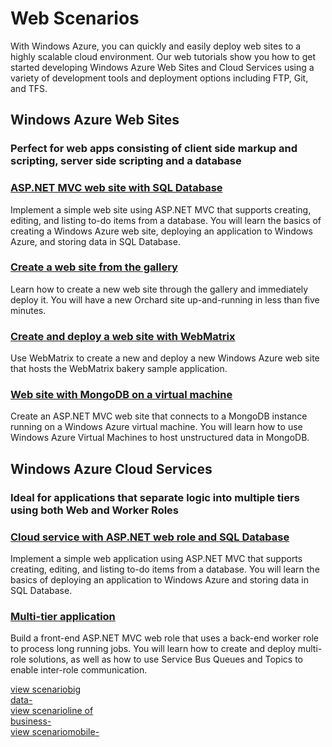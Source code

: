 <properties linkid="develop-net" urlDisplayName="Web" pageTitle="Web Sites - Windows Azure .NET Scenarios" title="Web Sites - Windows Azure .NET Scenarios" metaKeywords="web site scenarios Windows Azure, web sites Windows Azure, web sites Azure, websites Windows Azure, websites Azure" Description="Find topics with common scenarios when using web sites in Windows Azure." metaCanonical="" disqusComments="0" umbracoNaviHide="0" />


<h1>Web Scenarios</h1>
<p>With Windows Azure, you can quickly and easily deploy web sites to a highly scalable cloud environment.  Our web tutorials show you how to get started developing Windows Azure Web Sites and Cloud Services using a variety of development tools and deployment options including FTP, Git, and TFS.</p>

<div class="dev-articles">
<h2>Windows Azure Web Sites</h2>
<h3 class="subtext">Perfect for web apps consisting of client side markup and scripting, server side scripting and a database</h3> 

<div class="article red">
<h3><a href="/en-us/develop/net/tutorials/web-site-with-sql-database/">ASP.NET MVC web site with SQL Database</a></h3>
<p>Implement a simple web site using ASP.NET MVC that supports creating, editing, and listing to-do items from a database. You will learn the basics of creating a Windows Azure web site, deploying an application to Windows Azure, and storing data in SQL Database.</p>
</div>

<div class="article blue"> 
<h3><a href="/en-us/develop/net/tutorials/website-from-gallery/">Create a web site from the gallery</a></h3> 
<p>Learn how to create a new web site through the gallery and immediately deploy it. You will have a new Orchard site up-and-running in less than five minutes.</p> 
</div> 

<div class="article green"> 
<h3><a href="/en-us/develop/net/tutorials/website-with-webmatrix/">Create and deploy a web site with WebMatrix</a></h3> 
<p>Use WebMatrix to create a new and deploy a new Windows Azure web site that hosts the WebMatrix bakery sample application.</p> 
</div> 

<div class="article red">
<h3><a href="/en-us/develop/net/tutorials/website-with-mongodb-vm/">Web site with MongoDB on a virtual machine</a></h3>
<p>Create an ASP.NET MVC web site that connects to a MongoDB instance running on a Windows Azure virtual machine. You will learn how to use Windows Azure Virtual Machines to host unstructured data in MongoDB.</p>
</div>

<h2>Windows Azure Cloud Services</h2>
<h3 class="subtext">Ideal for applications that separate logic into multiple tiers using both Web and Worker Roles
</h3>

<div class="article blue">
<h3><a href="/en-us/develop/net/tutorials/cloud-service-with-sql-database/">Cloud service with ASP.NET web role and SQL Database</a></h3>
<p>Implement a simple web application using ASP.NET MVC that supports creating, editing, and listing to-do items from a database. You will learn the basics of deploying an application to Windows Azure and storing data in SQL Database.</p>
</div>
<div class="article green">
<h3><a href="/en-us/develop/net/tutorials/multi-tier-application/">Multi-tier application</a></h3>
<p>Build a front-end ASP.NET MVC web role that uses a back-end worker role to process long running jobs. You will learn how to create and deploy multi-role solutions, as well as how to use Service Bus Queues and Topics to enable inter-role communication.</p>
</div>
</div>

<div class="content-blocks">
<div class="col"><a href="../big-data/" class="big-data-box"><span class="blue-arrow">view&nbsp;scenario</span><span>big<br />data</span><span class="icon4">-</span></a></div>
<div class="col"><a href="../line-of-business/" class="line-of-business-box"><span class="pink-arrow">view&nbsp;scenario</span><span>line of<br />business</span><span class="icon5">-</span></a></div>
<div class="col"><a href="../mobile/" class="mobile-box"><span class="green-arrow">view&nbsp;scenario</span><span>mobile</span><span class="icon6">-</span></a></div>
</div>